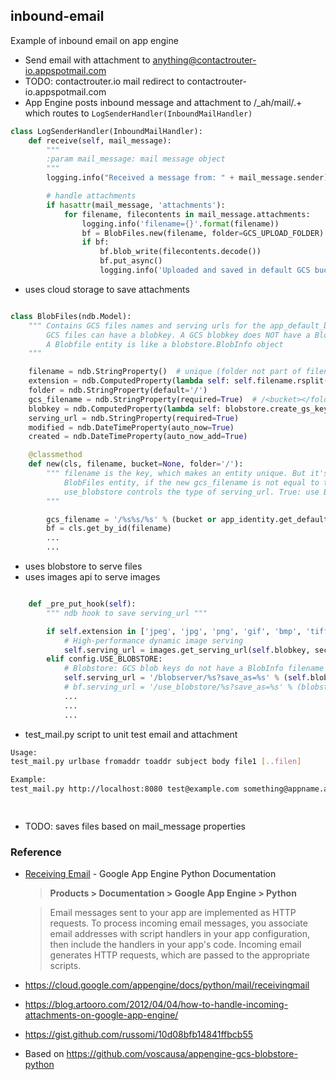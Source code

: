 ## inbound-email
Example of inbound email on app engine
* Send email with attachment to anything@contactrouter-io.appspotmail.com
* TODO: contactrouter.io mail redirect to contactrouter-io.appspotmail.com
* App Engine posts inbound message and attachment to /_ah/mail/.+ which routes to ```LogSenderHandler(InboundMailHandler)```

```python
class LogSenderHandler(InboundMailHandler):
    def receive(self, mail_message):
        """
        :param mail_message: mail message object
        """
        logging.info("Received a message from: " + mail_message.sender)

        # handle attachments
        if hasattr(mail_message, 'attachments'):
            for filename, filecontents in mail_message.attachments:
                logging.info('filename={}'.format(filename))
                bf = BlobFiles.new(filename, folder=GCS_UPLOAD_FOLDER)
                if bf:
                    bf.blob_write(filecontents.decode())
                    bf.put_async()
                    logging.info('Uploaded and saved in default GCS bucket: ' + bf.gcs_filename)

```
* uses cloud storage to save attachments

```python

class BlobFiles(ndb.Model):
    """ Contains GCS files names and serving urls for the app_default_bucket
        GCS files can have a blobkey. A GCS blobkey does NOT have a BlobInfo object.
        A Blobfile entity is like a blobstore.BlobInfo object
    """

    filename = ndb.StringProperty()  # unique (folder not part of filename, key and id)
    extension = ndb.ComputedProperty(lambda self: self.filename.rsplit('.', 1)[1].lower())
    folder = ndb.StringProperty(default='/')
    gcs_filename = ndb.StringProperty(required=True)  # /<bucket></folder[>/self.filename
    blobkey = ndb.ComputedProperty(lambda self: blobstore.create_gs_key('/gs' + self.gcs_filename))
    serving_url = ndb.StringProperty(required=True)
    modified = ndb.DateTimeProperty(auto_now=True)
    created = ndb.DateTimeProperty(auto_now_add=True)

    @classmethod
    def new(cls, filename, bucket=None, folder='/'):
        """ filename is the key, which makes an entity unique. But it's not allowed to overwrite a
            BlobFiles entity, if the new gcs_filename is not equal to the existing gcs path
            use_blobstore controls the type of serving_url. True: use Blobkey; False: use gcs_filename
        """

        gcs_filename = '/%s%s/%s' % (bucket or app_identity.get_default_gcs_bucket_name(), folder, filename)
        bf = cls.get_by_id(filename)
        ...
        ...
```
* uses blobstore to serve files
* uses images api to serve images

```python

    def _pre_put_hook(self):
        """ ndb hook to save serving_url """

        if self.extension in ['jpeg', 'jpg', 'png', 'gif', 'bmp', 'tiff', 'ico']:  # image API supported formats
            # High-performance dynamic image serving
            self.serving_url = images.get_serving_url(self.blobkey, secure_url=True)
        elif config.USE_BLOBSTORE:
            # Blobstore: GCS blob keys do not have a BlobInfo filename
            self.serving_url = '/blobserver/%s?save_as=%s' % (self.blobkey, self.filename)
            # bf.serving_url = '/use_blobstore/%s?save_as=%s' % (blobstore.create_gs_key('/gs' + gcs_file_name), bf.filename)
            ...
            ...
            ...
```
            



* test_mail.py script to unit test email and attachment

```sh
Usage: 
test_mail.py urlbase fromaddr toaddr subject body file1 [..filen]

Example:
test_mail.py http://localhost:8080 test@example.com something@appname.appspotmail.com "Sample Subject" "Sample Body" file1.csv file2.csv

        
```
* TODO: saves files based on mail_message properties

### Reference

- [Receiving Email](https://cloud.google.com/appengine/docs/python/mail/receivingmail "Receiving Email") - Google App Engine Python Documentation

  > **Products > Documentation > Google App Engine > Python**
  
  > Email messages sent to your app are implemented as HTTP requests. To process incoming email messages, you associate email addresses with script handlers in your app configuration, then include the handlers in your app's code. Incoming email generates HTTP requests, which are passed to the appropriate scripts.

- https://cloud.google.com/appengine/docs/python/mail/receivingmail
- https://blog.artooro.com/2012/04/04/how-to-handle-incoming-attachments-on-google-app-engine/
- https://gist.github.com/russomi/10d08bfb14841ffbcb55
- Based on https://github.com/voscausa/appengine-gcs-blobstore-python


